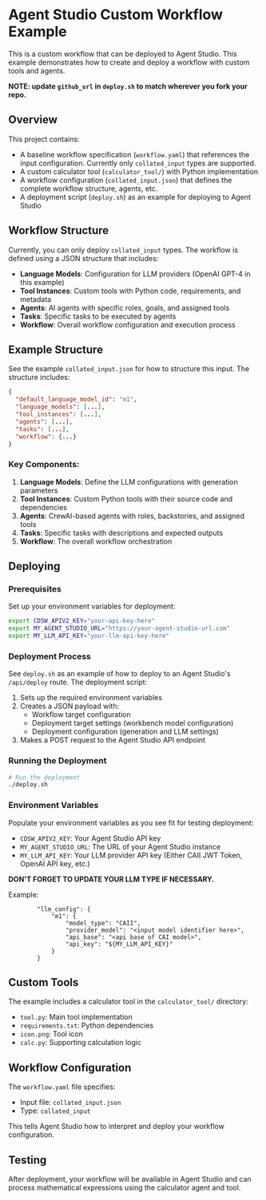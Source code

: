 # Agent Studio Custom Workflow Example

This is a custom workflow that can be deployed to Agent Studio. This example demonstrates how to create and deploy a workflow with custom tools and agents.

**NOTE: update `github_url` in `deploy.sh` to match wherever you fork your repo.**

## Overview

This project contains:
- A baseline workflow specification (`workflow.yaml`) that references the input configuration. Currently only `collated_input` types are supported.
- A custom calculator tool (`calculator_tool/`) with Python implementation
- A workflow configuration (`collated_input.json`) that defines the complete workflow structure, agents, etc.
- A deployment script (`deploy.sh`) as an example for deploying to Agent Studio

## Workflow Structure

Currently, you can only deploy `collated_input` types. The workflow is defined using a JSON structure that includes:

- **Language Models**: Configuration for LLM providers (OpenAI GPT-4 in this example)
- **Tool Instances**: Custom tools with Python code, requirements, and metadata
- **Agents**: AI agents with specific roles, goals, and assigned tools
- **Tasks**: Specific tasks to be executed by agents
- **Workflow**: Overall workflow configuration and execution process

## Example Structure

See the example `collated_input.json` for how to structure this input. The structure includes:

```json
{
  "default_language_model_id": "m1",
  "language_models": [...],
  "tool_instances": [...],
  "agents": [...],
  "tasks": [...],
  "workflow": {...}
}
```

### Key Components:

1. **Language Models**: Define the LLM configurations with generation parameters
2. **Tool Instances**: Custom Python tools with their source code and dependencies
3. **Agents**: CrewAI-based agents with roles, backstories, and assigned tools
4. **Tasks**: Specific tasks with descriptions and expected outputs
5. **Workflow**: The overall workflow orchestration

## Deploying

### Prerequisites

Set up your environment variables for deployment:

```bash
export CDSW_APIV2_KEY="your-api-key-here"
export MY_AGENT_STUDIO_URL="https://your-agent-studio-url.com"
export MY_LLM_API_KEY="your-llm-api-key-here"
```

### Deployment Process

See `deploy.sh` as an example of how to deploy to an Agent Studio's `/api/deploy` route. The deployment script:

1. Sets up the required environment variables
2. Creates a JSON payload with:
   - Workflow target configuration
   - Deployment target settings (workbench model configuration)
   - Deployment configuration (generation and LLM settings)
3. Makes a POST request to the Agent Studio API endpoint

### Running the Deployment

```bash
# Run the deployment
./deploy.sh
```

### Environment Variables

Populate your environment variables as you see fit for testing deployment:

- `CDSW_APIV2_KEY`: Your Agent Studio API key
- `MY_AGENT_STUDIO_URL`: The URL of your Agent Studio instance
- `MY_LLM_API_KEY`: Your LLM provider API key (Either CAII JWT Token, OpenAI API key, etc.)

**DON'T FORGET TO UPDATE YOUR LLM TYPE IF NECESSARY.**

Example:
```
        "llm_config": {
            "m1": {
                "model_type": "CAII",
                "provider_model": "<input model identifier here>",
                "api_base": "<api base of CAI model>",
                "api_key": "${MY_LLM_API_KEY}"
            }
        }
```

## Custom Tools

The example includes a calculator tool in the `calculator_tool/` directory:
- `tool.py`: Main tool implementation
- `requirements.txt`: Python dependencies
- `icon.png`: Tool icon
- `calc.py`: Supporting calculation logic

## Workflow Configuration

The `workflow.yaml` file specifies:
- Input file: `collated_input.json`
- Type: `collated_input`

This tells Agent Studio how to interpret and deploy your workflow configuration.

## Testing

After deployment, your workflow will be available in Agent Studio and can process mathematical expressions using the calculator agent and tool.
